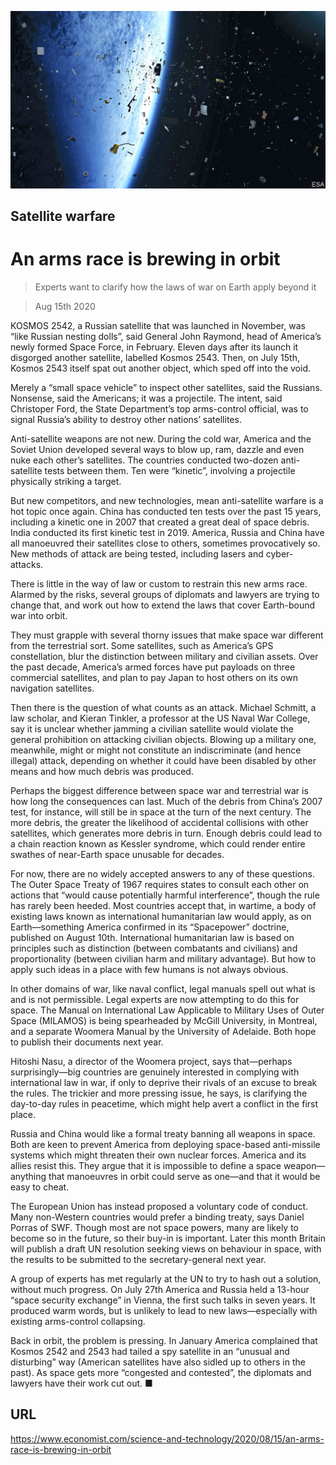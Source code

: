 ![](./images/20200815_STP001.jpg)

## Satellite warfare

# An arms race is brewing in orbit

> Experts want to clarify how the laws of war on Earth apply beyond it

> Aug 15th 2020

KOSMOS 2542, a Russian satellite that was launched in November, was “like Russian nesting dolls”, said General John Raymond, head of America’s newly formed Space Force, in February. Eleven days after its launch it disgorged another satellite, labelled Kosmos 2543. Then, on July 15th, Kosmos 2543 itself spat out another object, which sped off into the void.

Merely a “small space vehicle” to inspect other satellites, said the Russians. Nonsense, said the Americans; it was a projectile. The intent, said Christoper Ford, the State Department’s top arms-control official, was to signal Russia’s ability to destroy other nations’ satellites.

Anti-satellite weapons are not new. During the cold war, America and the Soviet Union developed several ways to blow up, ram, dazzle and even nuke each other’s satellites. The countries conducted two-dozen anti-satellite tests between them. Ten were “kinetic”, involving a projectile physically striking a target.

But new competitors, and new technologies, mean anti-satellite warfare is a hot topic once again. China has conducted ten tests over the past 15 years, including a kinetic one in 2007 that created a great deal of space debris. India conducted its first kinetic test in 2019. America, Russia and China have all manoeuvred their satellites close to others, sometimes provocatively so. New methods of attack are being tested, including lasers and cyber-attacks.

There is little in the way of law or custom to restrain this new arms race. Alarmed by the risks, several groups of diplomats and lawyers are trying to change that, and work out how to extend the laws that cover Earth-bound war into orbit.

They must grapple with several thorny issues that make space war different from the terrestrial sort. Some satellites, such as America’s GPS constellation, blur the distinction between military and civilian assets. Over the past decade, America’s armed forces have put payloads on three commercial satellites, and plan to pay Japan to host others on its own navigation satellites.

Then there is the question of what counts as an attack. Michael Schmitt, a law scholar, and Kieran Tinkler, a professor at the US Naval War College, say it is unclear whether jamming a civilian satellite would violate the general prohibition on attacking civilian objects. Blowing up a military one, meanwhile, might or might not constitute an indiscriminate (and hence illegal) attack, depending on whether it could have been disabled by other means and how much debris was produced.

Perhaps the biggest difference between space war and terrestrial war is how long the consequences can last. Much of the debris from China’s 2007 test, for instance, will still be in space at the turn of the next century. The more debris, the greater the likelihood of accidental collisions with other satellites, which generates more debris in turn. Enough debris could lead to a chain reaction known as Kessler syndrome, which could render entire swathes of near-Earth space unusable for decades.

For now, there are no widely accepted answers to any of these questions. The Outer Space Treaty of 1967 requires states to consult each other on actions that “would cause potentially harmful interference”, though the rule has rarely been heeded. Most countries accept that, in wartime, a body of existing laws known as international humanitarian law would apply, as on Earth—something America confirmed in its “Spacepower” doctrine, published on August 10th. International humanitarian law is based on principles such as distinction (between combatants and civilians) and proportionality (between civilian harm and military advantage). But how to apply such ideas in a place with few humans is not always obvious.

In other domains of war, like naval conflict, legal manuals spell out what is and is not permissible. Legal experts are now attempting to do this for space. The Manual on International Law Applicable to Military Uses of Outer Space (MILAMOS) is being spearheaded by McGill University, in Montreal, and a separate Woomera Manual by the University of Adelaide. Both hope to publish their documents next year.

Hitoshi Nasu, a director of the Woomera project, says that—perhaps surprisingly—big countries are genuinely interested in complying with international law in war, if only to deprive their rivals of an excuse to break the rules. The trickier and more pressing issue, he says, is clarifying the day-to-day rules in peacetime, which might help avert a conflict in the first place.

Russia and China would like a formal treaty banning all weapons in space. Both are keen to prevent America from deploying space-based anti-missile systems which might threaten their own nuclear forces. America and its allies resist this. They argue that it is impossible to define a space weapon—anything that manoeuvres in orbit could serve as one—and that it would be easy to cheat.

The European Union has instead proposed a voluntary code of conduct. Many non-Western countries would prefer a binding treaty, says Daniel Porras of SWF. Though most are not space powers, many are likely to become so in the future, so their buy-in is important. Later this month Britain will publish a draft UN resolution seeking views on behaviour in space, with the results to be submitted to the secretary-general next year.

A group of experts has met regularly at the UN to try to hash out a solution, without much progress. On July 27th America and Russia held a 13-hour “space security exchange” in Vienna, the first such talks in seven years. It produced warm words, but is unlikely to lead to new laws—especially with existing arms-control collapsing.

Back in orbit, the problem is pressing. In January America complained that Kosmos 2542 and 2543 had tailed a spy satellite in an “unusual and disturbing” way (American satellites have also sidled up to others in the past). As space gets more “congested and contested”, the diplomats and lawyers have their work cut out. ■

## URL

https://www.economist.com/science-and-technology/2020/08/15/an-arms-race-is-brewing-in-orbit
